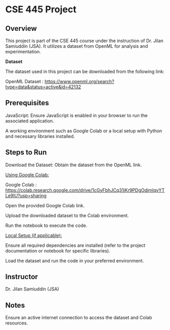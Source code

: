 # CSE 445 Project

## Overview

This project is part of the CSE 445 course under the instruction of Dr. Jilan Samiuddin (JSA). It utilizes a dataset from OpenML for analysis and experimentation.

**Dataset**

The dataset used in this project can be downloaded from the following link:

OpenML Dataset : https://www.openml.org/search?type=data&status=active&id=42132

## Prerequisites

JavaScript: Ensure JavaScript is enabled in your browser to run the associated application.

A working environment such as Google Colab or a local setup with Python and necessary libraries installed.


## Steps to Run

Download the Dataset: Obtain the dataset from the OpenML link.

<ins>Using Google Colab:</ins>

Google Colab : https://colab.research.google.com/drive/1cGyFbhJCq31jKr9PDgOdjmIqvYTLe9lU?usp=sharing

Open the provided Google Colab link.

Upload the downloaded dataset to the Colab environment.

Run the notebook to execute the code.


<ins>Local Setup (if applicable):</ins>

Ensure all required dependencies are installed (refer to the project documentation or notebook for specific libraries).




Load the dataset and run the code in your preferred environment.

## Instructor

Dr. Jilan Samiuddin (JSA)

## Notes

Ensure an active internet connection to access the dataset and Colab resources.
